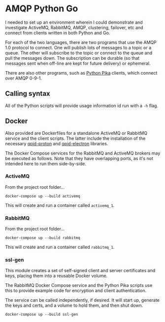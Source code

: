 # AMQP Python Go

I needed to set up an environment wherein I could demonstrate and investigate ActiveMQ, RabbitMQ, AMQP, clustering, failover, etc and connect from clients written in both Python and Go.

For each of the two languages, there are two programs that use the AMQP 1.0 protocol to connect.  One will publish lots of messages to a topic or a queue.  The other will subscribe to the topic or connect to the queue and pull the messages down.  The subscription can be durable (so that messages sent when off-line are kept for future delivery) or ephemeral.

There are also other programs, such as [Python Pika](https://pika.readthedocs.io/en/0.10.0/) clients, which connect over AMQP 0-9-1.

## Calling syntax

All of the Python scripts will provide usage information id run with a `-h` flag.

## Docker

Also provided are Dockerfiles for a standalone ActiveMQ or RabbitMQ service and the client scripts.  The latter include the installation of the necessary [qpid-proton](https://qpid.apache.org/proton/index.html) and [qpid-electron](https://godoc.org/qpid.apache.org/electron) libraries.

The Docker Compose services for the RabbitMQ and ActiveMQ brokers may be executed as follows.  Note that they have overlapping ports, as it's not intended here to run them side-by-side.

### ActiveMQ

From the project root folder...

    docker-compose up --build activemq

This will create and run a container called `activemq_1`.

### RabbitMQ

From the project root folder...

    docker-compose up --build rabbitmq

This will create and run a container called `rabbitmq_1`.

### ssl-gen

This module creates a set of self-signed client and server certificates and keys, placing them into a reusable Docker volume.

The RabbitMQ Docker Compose service and the Python Pika scripts use this to provide example code for encryption and client authentication.

The service can be called independently, if desired.  It will start up, generate the keys and certs, and a volume to hold them, and then shut down.

    docker-compose up --build ssl-gen
